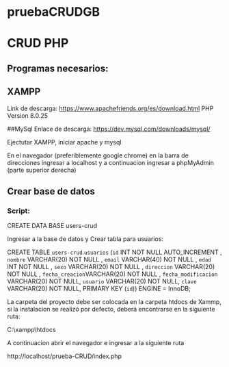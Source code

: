 # pruebaCRUDGB

# CRUD PHP

## Programas necesarios:

## XAMPP
Link de descarga: https://www.apachefriends.org/es/download.html
PHP Version 8.0.25

##MySql
Enlace de descarga:
https://dev.mysql.com/downloads/mysql/

Ejectutar XAMPP, iniciar apache y mysql

En el navegador (preferiblemente google chrome) en la barra de direcciones ingresar a localhost y a continuacion ingresar a phpMyAdmin (parte superior derecha)


## Crear base de datos

### Script:

CREATE DATA BASE users-crud

Ingresar a la base de datos y Crear tabla para usuarios:


CREATE TABLE `users-crud`.`usuarios` (`id` INT NOT NULL AUTO_INCREMENT , `nombre` VARCHAR(20) NOT NULL , `email` VARCHAR(40) NOT NULL , `edad` INT NOT NULL , `sexo` VARCHAR(20) NOT NULL , `direccion` VARCHAR(20) NOT NULL , `fecha_creacion`VARCHAR(20) NOT NULL , `fecha_modificacion` VARCHAR(20) NOT NULL, `usuario` VARCHAR(20) NOT NULL,  `clave` VARCHAR(20) NOT NULL, PRIMARY KEY (`id`)) ENGINE = InnoDB;

La carpeta del proyecto debe ser colocada en la carpeta htdocs de Xammp, si la instalacion se realizó por defecto, deberá encontrarse en la siguiente ruta:

C:\xampp\htdocs

A continuacion abrir el navegador e ingresar a la siguiente ruta

http://localhost/prueba-CRUD/index.php